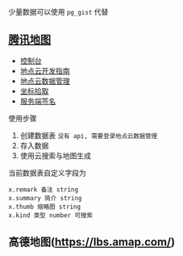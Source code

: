 少量数据可以使用 `pg_gist` 代替


## [腾讯地图](https://lbs.qq.com/)

* [控制台](https://lbs.qq.com/dev/console/user/info)
* [地点云开发指南](https://lbs.qq.com/service/placeCloud/placeCloudGuide/cloudOverview)
* [地点云数据管理](https://lbs.qq.com/dev/console/dataManage/myData)
* [坐标拾取](https://lbs.qq.com/getPoint/)
* [服务端签名](https://lbs.qq.com/FAQ/server_faq.html#4)

使用步骤

1. 创建数据表 `没有 api, 需要登录地点云数据管理`
2. 存入数据
3. 使用云搜索与地图生成

当前数据表自定义字段为

```
x.remark 备注 string
x.summary 简介 string
x.thumb 缩略图 string
x.kind 类型 number 可搜索
```

## 高德地图(https://lbs.amap.com/)


